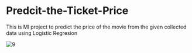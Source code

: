 #  Predcit-the-Ticket-Price
This is Ml project to predict the price of the movie from the given collected data using Logistic Regresion

![9](https://user-images.githubusercontent.com/51361604/59993308-76307680-966d-11e9-9155-f42eac5730e5.PNG)

 
